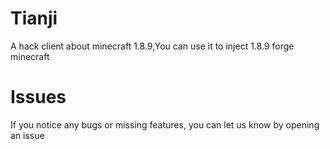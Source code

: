 # Tianji
A hack client about minecraft 1.8.9,You can use it to inject 1.8.9 forge minecraft

# Issues
If you notice any bugs or missing features, you can let us know by opening an issue

